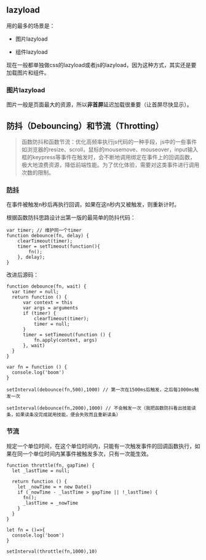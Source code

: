 


## lazyload

用的最多的场景是：

- 图片lazyload

- 组件lazyload

现在一般都单独做css的lazyload或者js的lazyload，因为这种方式，其实还是要加载图片和组件。



### 图片lazyload

图片一般是页面最大的资源，所以**非首屏**延迟加载很重要（让首屏尽快显示）。











## 防抖（Debouncing）和节流（Throtting）

> 函数防抖和函数节流：优化高频率执行js代码的一种手段，js中的一些事件如浏览器的resize、scroll，鼠标的mousemove、mouseover，input输入框的keypress等事件在触发时，会不断地调用绑定在事件上的回调函数，极大地浪费资源，降低前端性能。为了优化体验，需要对这类事件进行调用次数的限制。

### [防抖](https://github.com/mqyqingfeng/Blog/issues/22)

在事件被触发n秒后再执行回调，如果在这n秒内又被触发，则重新计时。

根据函数防抖思路设计出第一版的最简单的防抖代码：

```
var timer; // 维护同一个timer
function debounce(fn, delay) {
    clearTimeout(timer);
    timer = setTimeout(function(){
        fn();
    }, delay);
}
```

改进后源码：

```
function debounce(fn, wait) {
  var timer = null;
  return function () {
      var context = this
      var args = arguments
      if (timer) {
          clearTimeout(timer);
          timer = null;
      }
      timer = setTimeout(function () {
          fn.apply(context, args)
      }, wait)
  }
}

var fn = function () {
  console.log('boom')
}

setInterval(debounce(fn,500),1000) // 第一次在1500ms后触发，之后每1000ms触发一次

setInterval(debounce(fn,2000),1000) // 不会触发一次（我把函数防抖看出技能读条，如果读条没完成就用技能，便会失败而且重新读条）

```









### 节流

规定一个单位时间，在这个单位时间内，只能有一次触发事件的回调函数执行，如果在同一个单位时间内某事件被触发多次，只有一次能生效。

```
function throttle(fn, gapTime) {
  let _lastTime = null;

  return function () {
    let _nowTime = + new Date()
    if (_nowTime - _lastTime > gapTime || !_lastTime) {
      fn();
      _lastTime = _nowTime
    }
  }
}

let fn = ()=>{
  console.log('boom')
}

setInterval(throttle(fn,1000),10)

```


